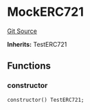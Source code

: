 # MockERC721
[Git Source](https://github.com/AstariaXYZ/starport/blob/62254f50a959b2db00a7aa352d8f4d9e5269a8bb/src/hh_helpers/MockERC721.sol)

**Inherits:**
TestERC721


## Functions
### constructor


```solidity
constructor() TestERC721;
```


